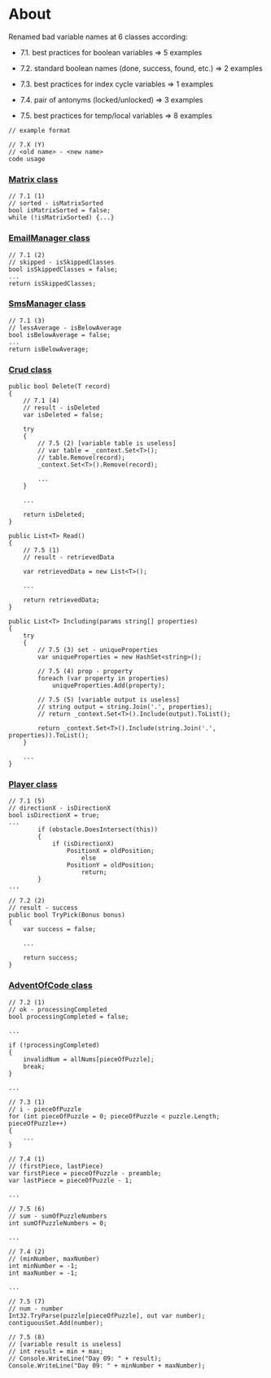 # About

Renamed bad variable names at 6 classes according:

- 7.1. best practices for boolean variables => 5 examples

- 7.2. standard boolean names (done, success, found, etc.) => 2 examples

- 7.3. best practices for index cycle variables => 1 examples

- 7.4. pair of antonyms (locked/unlocked) => 3 examples

- 7.5. best practices for temp/local variables => 8 examples

~~~
// example format

// 7.X (Y)
// <old name> - <new name>
code usage
~~~

### [Matrix class](https://github.com/novikov-ai/clean-code/blob/master/CleanCode/CleanCode/VariableNames3/Matrix.cs)

~~~
// 7.1 (1) 
// sorted - isMatrixSorted
bool isMatrixSorted = false;
while (!isMatrixSorted) {...}
~~~

### [EmailManager class](https://github.com/novikov-ai/clean-code/blob/master/CleanCode/CleanCode/VariableNames3/EmailManager.cs)

~~~
// 7.1 (2) 
// skipped - isSkippedClasses
bool isSkippedClasses = false;
...
return isSkippedClasses;
~~~

### [SmsManager class](https://github.com/novikov-ai/clean-code/blob/master/CleanCode/CleanCode/VariableNames3/SmsManager.cs)

~~~
// 7.1 (3) 
// lessAverage - isBelowAverage
bool isBelowAverage = false;
...
return isBelowAverage;
~~~

### [Crud class](https://github.com/novikov-ai/clean-code/blob/master/CleanCode/CleanCode/VariableNames3/DataAccess/Crud.cs)

~~~
public bool Delete(T record)
{
    // 7.1 (4) 
    // result - isDeleted
    var isDeleted = false;
    
    try
    {
        // 7.5 (2) [variable table is useless]
        // var table = _context.Set<T>();
        // table.Remove(record);
        _context.Set<T>().Remove(record);
        
        ...
    }
    
    ...
    
    return isDeleted;
}

public List<T> Read()
{
    // 7.5 (1) 
    // result - retrievedData 
    
    var retrievedData = new List<T>();
    
    ...
    
    return retrievedData;
}

public List<T> Including(params string[] properties)
{
    try
    {
        // 7.5 (3) set - uniqueProperties
        var uniqueProperties = new HashSet<string>();
    
        // 7.5 (4) prop - property
        foreach (var property in properties)
            uniqueProperties.Add(property);
    
        // 7.5 (5) [variable output is useless]
        // string output = string.Join('.', properties);
        // return _context.Set<T>().Include(output).ToList();
    
        return _context.Set<T>().Include(string.Join('.', properties)).ToList();
    }
    
    ...
}
~~~

### [Player class](https://github.com/novikov-ai/clean-code/blob/master/CleanCode/CleanCode/VariableNames3/ArcadeGame/Player.cs)

~~~
// 7.1 (5) 
// directionX - isDirectionX
bool isDirectionX = true;
...
        if (obstacle.DoesIntersect(this))
        {
            if (isDirectionX)
                PositionX = oldPosition;
                    else
                PositionY = oldPosition;
                    return;
        }
...

// 7.2 (2)
// result - success
public bool TryPick(Bonus bonus)
{
    var success = false;  
    
    ...
    
    return success;
}
~~~

### [AdventOfCode class](https://github.com/novikov-ai/clean-code/blob/master/CleanCode/CleanCode/VariableNames3/AdventOfCode.cs)

~~~
// 7.2 (1) 
// ok - processingCompleted
bool processingCompleted = false;

...

if (!processingCompleted)
{
    invalidNum = allNums[pieceOfPuzzle];
    break;
}

...

// 7.3 (1) 
// i - pieceOfPuzzle
for (int pieceOfPuzzle = 0; pieceOfPuzzle < puzzle.Length; pieceOfPuzzle++)
{
    ...
}

// 7.4 (1) 
// (firstPiece, lastPiece)
var firstPiece = pieceOfPuzzle - preamble;
var lastPiece = pieceOfPuzzle - 1;

...

// 7.5 (6) 
// sum - sumOfPuzzleNumbers
int sumOfPuzzleNumbers = 0;

...

// 7.4 (2) 
// (minNumber, maxNumber)
int minNumber = -1;
int maxNumber = -1;

...

// 7.5 (7) 
// num - number
Int32.TryParse(puzzle[pieceOfPuzzle], out var number);
contiguousSet.Add(number);

// 7.5 (8)
// [variable result is useless]
// int result = min + max;
// Console.WriteLine("Day 09: " + result);
Console.WriteLine("Day 09: " + minNumber + maxNumber);
~~~